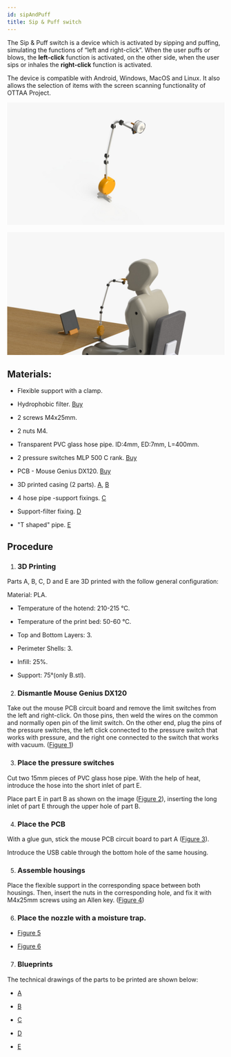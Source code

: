 ```yaml
---
id: sipAndPuff
title: Sip & Puff switch 
---
```

The Sip & Puff switch is a device which is activated by sipping and puffing, simulating the functions of “left and right-click”. When the user puffs or blows, the **left-click** function is activated, on the other side, when the user sips or inhales the **right-click** function is activated.

  
  

The device is compatible with Android, Windows, MacOS and Linux. It also allows the selection of items with the screen scanning functionality of OTTAA Project.

  

![WhatsApp Image 2020-09-25 at 11.26.01.jpeg](../img/sippandpuff1.jpeg)

  

![WhatsApp Image 2020-09-25 at 11.26.01 (1).jpeg](../img/sippandpuff2.jpeg)

  
  

## Materials:

* Flexible support with a clamp.

* Hydrophobic filter. [Buy](https://articulo.mercadolibre.com.ar/MLA-849921140-filtro-hidrofobico-para-aspirador-silfab-_JM#position=1&type=item&tracking_id=da9113df-91f0-45ce-b7c5-83a87844b6d7)

* 2 screws M4x25mm.

* 2 nuts M4.

* Transparent PVC glass hose pipe. ID:4mm, ED:7mm, L=400mm.

* 2 pressure switches MLP 500 C rank. [Buy](https://presostato.com.ar/producto/52/mpl-500-rango-c)

* PCB - Mouse Genius DX120. [Buy](https://articulo.mercadolibre.com.ar/MLA-868480546-mouse-genius-dx-120-usb-1000dpi-optico-ambidiestro-black-pc-_JM?matt_tool=80963329&matt_word=&gclid=Cj0KCQjwqfz6BRD8ARIsAIXQCf3dexrefgJtlCriQ_hqqby_NyAbSTyiqNkMF7KxlSYF95a_obAYnMAaAn9cEALw_wcB)

* 3D printed casing (2 parts). [A](https://drive.google.com/file/d/17BMIjcQll2dOxq3W2ZBUsT5ZiVlRoz3s/view?usp=sharing), [B](https://drive.google.com/file/d/1zvj9SR6ah-anW4CctGl6CT1z0IOK82px/view?usp=sharing)

* 4 hose pipe -support fixings. [C](https://drive.google.com/file/d/1HbCnnXeuYTbX_WMHArGrw_35p7Eosd7Q/view?usp=sharing)

* Support-filter fixing. [D](https://drive.google.com/file/d/14uz6mYZql4QL4XS0-hSMjVuTAYJonyys/view?usp=sharing)

* "T shaped" pipe. [E](https://drive.google.com/file/d/1TsNV6Lg1sQ0KczNsLEINU1BqgpoNtBeG/view?usp=sharing)

  

## Procedure

1.   ###  3D Printing

Parts A, B, C, D and E are 3D printed with the follow general configuration:

Material: PLA.

* Temperature of the hotend: 210-215 °C.

* Temperature of the print bed: 50-60 °C.

* Top and Bottom Layers: 3.

* Perimeter Shells: 3.

* Infill: 25%.

* Support: 75°(only B.stl).

  

2.  ### Dismantle Mouse Genius DX120

Take out the mouse PCB circuit board and remove the limit switches from the left and right-click. On those pins, then weld the wires on the common and normally open pin of the limit switch. On the other end, plug the pins of the pressure switches, the left click connected to the pressure switch that works with pressure, and the right one connected to the switch that works with vacuum. ([Figure 1](https://drive.google.com/file/d/16DKVE9Sds9tDuZaMsQOr80WlpFTG2QYS/view?usp=sharing))

  

3.  ### Place the pressure switches

Cut two 15mm pieces of PVC glass hose pipe. With the help of heat, introduce the hose into the short inlet of part E.

Place part E in part B as shown on the image ([Figure 2](https://drive.google.com/file/d/1XSPxb4lb6Ttxjm1byzwLoEcQ53Q4Xe6T/view?usp=sharing)), inserting the long inlet of part E through the upper hole of part B.

  

4.  ### Place the PCB

With a glue gun, stick the mouse PCB circuit board to part A ([Figure 3](https://drive.google.com/file/d/1FNYH68-WZYc3Znq0fQ2r_nOPmDCkETBA/view?usp=sharing)).

  

Introduce the USB cable through the bottom hole of the same housing.

  

5.  ### Assemble housings

Place the flexible support in the corresponding space between both housings. Then, insert the nuts in the corresponding hole, and fix it with M4x25mm screws using an Allen key. ([Figure 4](https://drive.google.com/file/d/1vbmZQFmx6n_jIQTqaIgdDlcnOhExWa2C/view?usp=sharing))

6.  ### Place the nozzle with a moisture trap.

*  [Figure 5](https://drive.google.com/file/d/1dz4wXeZqUFKGeIo-RRqZinKku3QrAE2q/view?usp=sharing)

*  [Figure 6](https://drive.google.com/file/d/1ypjOI5x-I0F9eeONKC6bmoX-YO034_8Q/view?usp=sharing)

7.  ### Blueprints

The technical drawings of the parts to be printed are shown below:

  

*  [A](https://drive.google.com/file/d/1TC-uZp4uZrY7NZ4-ZMa-2b63L8OdyEef/view?usp=sharing)

*  [B](https://drive.google.com/file/d/1LyK-QjfQ4Suo63GRJ7FblGmHZL_U4hWu/view?usp=sharing)

*  [C](https://drive.google.com/file/d/1L0KY8f73qWX24lJIytsBOOmZ5gMfDfgf/view?usp=sharing)

*  [D](https://drive.google.com/file/d/1ioHFwXeTXKKvBzLcFQg67gugzbX6ZeH3/view?usp=sharing)

*  [E](https://drive.google.com/file/d/1hbQMTjLFX2qzNDF4DlehQUV3gmxD1BGV/view?usp=sharing)

  

